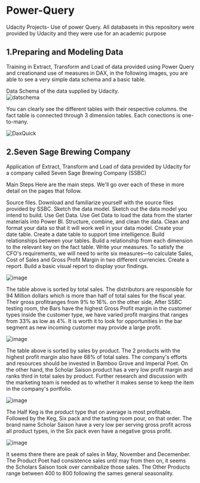 # Power-Query

Udacity Projects- Use of power Query. All databasets in this repository were provided by Udacity and they were use for an academic purpose 


## 1.Preparing and Modeling Data

Training in Extract, Transform and Load of data provided using Power Query and creationand use of measures in DAX, in the following images, you are able to see a very simple data schema and a basic table. 

  Data Schema of the data supplied by Udacity.  
  ![datschema](https://user-images.githubusercontent.com/65776444/159014165-333d86e6-42bd-4ba7-9163-b1b5506ef68e.PNG)

You can clearly see the different tables with their respective columns. the fact table is connected through 3 dimension tables. Each conections is one-to-many. 

  ![DaxQuick](https://user-images.githubusercontent.com/65776444/159014761-af262076-f018-4b1e-8836-cc25fcf7962e.PNG)
  
  
  
## 2.Seven Sage Brewing Company

Application of Extract, Transform and Load of data provided by Udacity for a company called Seven Sage Brewing Company (SSBC)

Main Steps
Here are the main steps. We'll go over each of these in more detail on the pages that follow.

Source files. Download and familiarize yourself with the source files provided by SSBC.
Sketch the data model. Sketch out the data model you intend to build.
Use Get Data. Use Get Data to load the data from the starter materials into Power BI.
Structure, combine, and clean the data. Clean and format your data so that it will work well in your data model.
Create your date table. Create a date table to support time intelligence.
Build relationships between your tables. Build a relationship from each dimension to the relevant key on the fact table.
Write your measures. To satisfy the CFO's requirements, we will need to write six measures—to calculate Sales, Cost of Sales and Gross Profit Margin in two different currencies.
Create a report. Build a basic visual report to display your findings.


![image](https://user-images.githubusercontent.com/65776444/162724752-5b70439a-c8b8-4027-af7b-3fbc32d3de6a.png)

The table above is sorted by total sales. The distributors are responsible for 94 Million dollars which is more than half of total sales for the fiscal year. Their gross profitranges from 9% to 16%. on the other side, After SSBC testing room, the Bars have the highest Gross Profit margin in the customer types inside the customer type, we have varied profit margins that ranges from 33% as low as 4%. It is worth it to look for opportunities in the bar segment as new incoming customer may provide a large profit.


![image](https://user-images.githubusercontent.com/65776444/162725284-0bfeb25e-b692-4bd2-a90b-4673959daad2.png)

The table above is sorted by sales by product. The 2 products with the highest profit margin also have 68% of total sales. The company's
efforts and resources should be invested in Bamboo Grove and Imperial Poet. On the other hand, the Scholar Saison product has a very low profit margin
and ranks third in total sales by product. Further research and discussion with the marketing team is needed as to whether it makes sense to keep the item
in the company's portfolio.

![image](https://user-images.githubusercontent.com/65776444/162725832-50d8d590-b99b-4b9c-b484-f05f0773d4f7.png)

The Half Keg is the product type that on average is most profitable. Followed by the Keg, Six pack and the tasting room pour, on that
order. The brand name Scholar Saison have a very low per serving gross profit across all product types, in the Six pack even have a negative gross profit.

![image](https://user-images.githubusercontent.com/65776444/162725909-7b4614c9-6186-4cff-ad41-9eb064c965bb.png)

It seems there there are peak of sales in May, November and Decemenber. The Product Poet had consistence sales until may from then on, it seems the
Scholars Saison took over cannibalize those sales. The Other Products range between 400 to 800 following the sames general seasonality.




